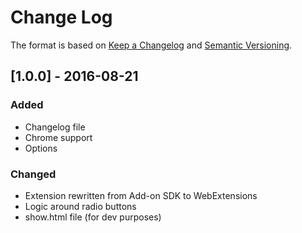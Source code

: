 # Change Log
The format is based on [Keep a Changelog](http://keepachangelog.com/) 
and [Semantic Versioning](http://semver.org/).


## [1.0.0] - 2016-08-21
### Added
- Changelog file
- Chrome support
- Options

### Changed
- Extension rewritten from Add-on SDK to WebExtensions
- Logic around radio buttons
- show.html file (for dev purposes)

